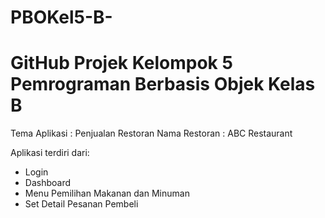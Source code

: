 # PBOKel5-B-

GitHub Projek Kelompok 5 Pemrograman Berbasis Objek Kelas B
===========================================================

Tema Aplikasi  : Penjualan Restoran
Nama Restoran  : ABC Restaurant

Aplikasi terdiri dari:
- Login
- Dashboard
- Menu Pemilihan Makanan dan Minuman
- Set Detail Pesanan Pembeli

